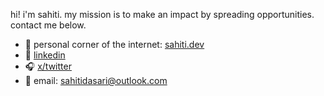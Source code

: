 hi! i'm sahiti. my mission is to make an impact by spreading opportunities. contact me below.

- 🪩 personal corner of the internet: [sahiti.dev](https://sahiti.dev/)
- 🫧 [linkedin](https://www.linkedin.com/in/sahitidasari/)
- 🎧 [x/twitter](https://x.com/sahitid_)
- 📧 email: [sahitidasari@outlook.com](mailto:sahitidasari@outlook.com)
